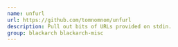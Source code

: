```yaml
---
name: unfurl
url: https://github.com/tomnomnom/unfurl
description: Pull out bits of URLs provided on stdin.
group: blackarch blackarch-misc
---
```

